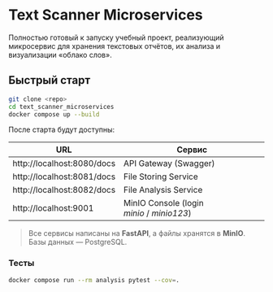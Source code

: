 # Text Scanner Microservices

Полностью готовый к запуску учебный проект, реализующий микросервис для хранения текстовых отчётов, 
их анализа и визуализации «облако слов».

## Быстрый старт

```bash
git clone <repo>
cd text_scanner_microservices
docker compose up --build
```

После старта будут доступны:

| URL | Сервис |
|-----|--------|
| http://localhost:8080/docs | API Gateway (Swagger) |
| http://localhost:8081/docs | File Storing Service |
| http://localhost:8082/docs | File Analysis Service |
| http://localhost:9001 | MinIO Console (login *minio* / *minio123*) |

> Все сервисы написаны на **FastAPI**, а файлы хранятся в **MinIO**. Базы данных — PostgreSQL.

### Тесты

```bash
docker compose run --rm analysis pytest --cov=.
```
